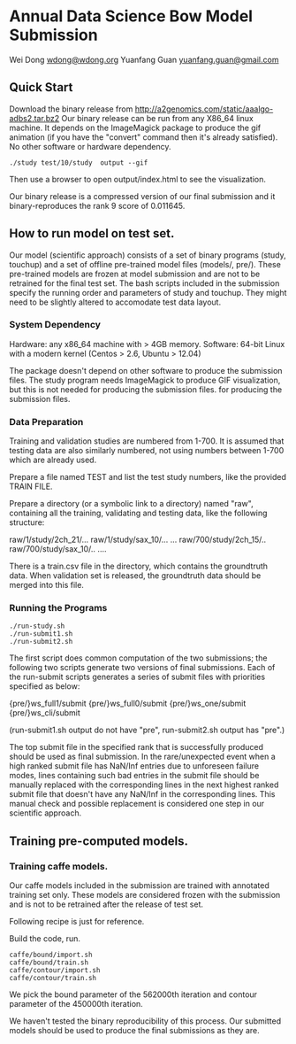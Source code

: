 # Annual Data Science Bow Model Submission

Wei Dong	wdong@wdong.org
Yuanfang Guan	yuanfang.guan@gmail.com

## Quick Start

Download the binary release from
http://a2genomics.com/static/aaalgo-adbs2.tar.bz2
Our binary release can be run from any X86_64 linux
machine.  It depends on the ImageMagick package
to produce the gif animation (if you have the "convert"
command then it's already satisfied).  No other software
or hardware dependency.

```
./study test/10/study  output --gif
```

Then use a browser to open output/index.html to see the
visualization. 

Our binary release is a compressed version of our
final submission and it binary-reproduces the rank 9
score of 0.011645.

## How to run model on test set.

Our model (scientific approach) consists of a set of binary programs (study,
touchup) and a set of offline pre-trained model files (models/, pre/).  These
pre-trained models are frozen at model submission and are not
to be retrained for the final test set.  The bash scripts included in the
submission specify the running order and parameters of study and touchup.
They might need to be slightly altered to accomodate test data layout.

### System Dependency

Hardware: any x86_64 machine with > 4GB memory.
Software: 64-bit Linux with a modern kernel (Centos > 2.6, Ubuntu > 12.04)

The package doesn't depend on other software to produce the submission
files.  The study program needs ImageMagick to produce GIF visualization, but
this is not needed for producing the submission files.
for producing the submission files.

### Data Preparation

Training and validation studies are numbered from 1-700.
It is assumed that testing data are also similarly numbered, not using
numbers between 1-700 which are already used.

Prepare a file named TEST and list the test study numbers, like the
provided TRAIN FILE.

Prepare a directory (or a symbolic link to a directory) named "raw",
containing all the training, validating and testing data, like the
following structure:

raw/1/study/2ch_21/...
raw/1/study/sax_10/...
...
raw/700/study/2ch_15/..
raw/700/study/sax_10/..
....

There is a train.csv file in the directory, which contains the
groundtruth data.  When validation set is released, the groundtruth
data should be merged into this file.

### Running the Programs

```
./run-study.sh
./run-submit1.sh
./run-submit2.sh
```

The first script does common computation of the two submissions;
the following two scripts generate two versions of final submissions.
Each of the run-submit scripts generates a series of submit files
with priorities specified as below:

{pre/}ws_full1/submit
{pre/}ws_full0/submit
{pre/}ws_one/submit
{pre/}ws_cli/submit

(run-submit1.sh output do not have "pre", run-submit2.sh output has "pre".)

The top submit file in the specified rank that is successfully
produced should be used as final submission.  In the rare/unexpected event when
a high ranked submit file has NaN/Inf entries due to unforeseen failure modes,
 lines containing such bad entries in the submit file should be manually replaced
with the corresponding lines in the next highest ranked submit file that doesn't
have any NaN/Inf in the corresponding lines.
This manual check and possible replacement is considered one
step in our scientific approach.

## Training pre-computed models.

### Training caffe models.

Our caffe models included in the submission are trained with
annotated training set only.  These models are considered frozen
with the submission and is not to be retrained after the release
of test set.

Following recipe is just for reference.

Build the code, run.
```
caffe/bound/import.sh
caffe/bound/train.sh
caffe/contour/import.sh
caffe/contour/train.sh
```
We pick the bound parameter of the 562000th iteration
and contour parameter of the 450000th iteration.

We haven't tested the binary reproducibility of this process.
Our submitted models should be used to produce the final submissions
as they are.
